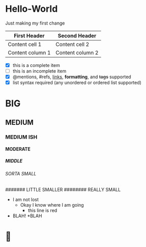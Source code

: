 # Hello-World

Just making my first change


First Header | Second Header
------------ | -------------
Content cell 1 | Content cell 2
Content column 1 | Content column 2

- [x] this is a complete item
- [ ] this is an incomplete item
- [x] @mentions, #refs, [links](),
**formatting**, and <del>tags</del>
supported
- [x] list syntax required (any
unordered or ordered list
supported)

# BIG
## MEDIUM
### MEDIUM ISH
#### MODERATE
##### MIDDLE
###### SORTA SMALL
####### LITTLE SMALLER
######## REALLY SMALL

* I am not lost
  * Okay I know where I am going
    * this line is red
* BLAH!
*BLAH

# :100:
